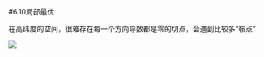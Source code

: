 #6.10局部最优


在高纬度的空间，很难存在每一个方向导数都是零的切点，会遇到比较多“鞍点”

![](https://cdn.jsdelivr.net/gh/tj-messi/picture/1727418351367.png)